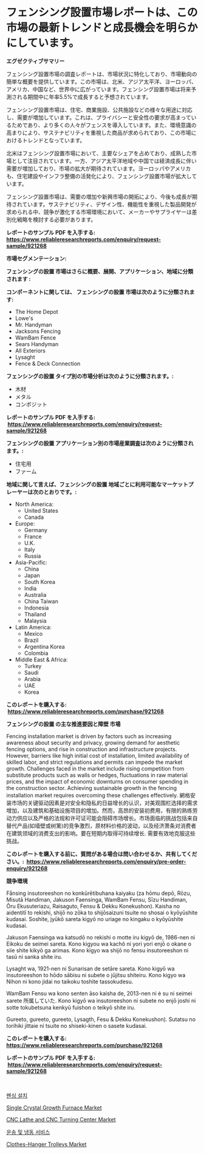 <p><h1>フェンシング設置市場レポートは、この市場の最新トレンドと成長機会を明らかにしています。</h1></p><p><strong>エグゼクティブサマリー</strong></p>
<p><p>フェンシング設置市場の調査レポートは、市場状況に特化しており、市場動向の簡単な概要を提供しています。この市場は、北米、アジア太平洋、ヨーロッパ、アメリカ、中国など、世界中に広がっています。フェンシング設置市場は将来予測される期間中に年率5.5%で成長すると予想されています。</p><p>フェンシング設置市場は、住宅、商業施設、公共施設などの様々な用途に対応し、需要が増加しています。これは、プライバシーと安全性の要求が高まっているためであり、より多くの人々がフェンスを導入しています。また、環境意識の高まりにより、サステナビリティを重視した商品が求められており、この市場におけるトレンドとなっています。</p><p>北米はフェンシング設置市場において、主要なシェアを占めており、成熟した市場として注目されています。一方、アジア太平洋地域や中国では経済成長に伴い需要が増加しており、市場の拡大が期待されています。ヨーロッパやアメリカも、住宅建設やインフラ整備の活発化により、フェンシング設置市場が拡大しています。</p><p>フェンシング設置市場は、需要の増加や新興市場の開拓により、今後も成長が期待されています。サステナビリティ、デザイン性、機能性を重視した製品開発が求められる中、競争が激化する市場環境において、メーカーやサプライヤーは差別化戦略を検討する必要があります。</p></p>
<p><strong>レポートのサンプル PDF を入手する: <a href="https://www.reliableresearchreports.com/enquiry/request-sample/921268">https://www.reliableresearchreports.com/enquiry/request-sample/921268</a></strong></p>
<p><strong>市場セグメンテーション:</strong></p>
<p><strong> フェンシングの設置 市場はさらに概要、展開、アプリケーション、地域に分類されます :</strong></p>
<p><strong>コンポーネントに関しては、 フェンシングの設置 市場は次のように分類されます: &nbsp;</strong></p>
<p><ul><li>The Home Depot</li><li>Lowe's</li><li>Mr. Handyman</li><li>Jacksons Fencing</li><li>WamBam Fence</li><li>Sears Handyman</li><li>All Exteriors</li><li>Lysaght</li><li>Fence & Deck Connection</li></ul></p>
<p><strong> フェンシングの設置 タイプ別の市場分析は次のように分類されます。:</strong></p>
<p><ul><li>木材</li><li>メタル</li><li>コンポジット</li></ul></p>
<p><strong>レポートのサンプル PDF を入手する: &nbsp;<a href="https://www.reliableresearchreports.com/enquiry/request-sample/921268">https://www.reliableresearchreports.com/enquiry/request-sample/921268</a></strong></p>
<p><strong> フェンシングの設置 アプリケーション別の市場産業調査は次のように分類されます。:</strong></p>
<p><ul><li>住宅用</li><li>ファーム</li></ul></p>
<p><strong>地域に関して言えば、フェンシングの設置 地域ごとに利用可能なマーケットプレーヤーは次のとおりです。:</strong></p>
<p><ul>
    <li>
        North America:
        <ul>
            <li>United States</li>
            <li>Canada</li>
        </ul>
    </li>
    <li>
        Europe:
        <ul>
            <li>Germany</li>
            <li>France</li>
            <li>U.K.</li>
            <li>Italy</li>
            <li>Russia</li>
        </ul>
    </li>
    <li>
        Asia-Pacific:
        <ul>
            <li>China</li>
            <li>Japan</li>
            <li>South Korea</li>
            <li>India</li>
            <li>Australia</li>
            <li>China Taiwan</li>
            <li>Indonesia</li>
            <li>Thailand</li>
            <li>Malaysia</li>
        </ul>
    </li>
    <li>
        Latin America:
        <ul>
            <li>Mexico</li>
            <li>Brazil</li>
            <li>Argentina Korea</li>
            <li>Colombia</li>
        </ul>
    </li>
    <li>
        Middle East & Africa:
        <ul>
            <li>Turkey</li>
            <li>Saudi</li>
            <li>Arabia</li>
            <li>UAE</li>
            <li>Korea</li>
        </ul>
    </li>
    </ul></p>
<p><strong>このレポートを購入する: &nbsp;<a href="https://www.reliableresearchreports.com/purchase/921268">https://www.reliableresearchreports.com/purchase/921268</a></strong></p>
<p><strong>フェンシングの設置 の主な推進要因と障壁 市場</strong></p>
<p><p>Fencing installation market is driven by factors such as increasing awareness about security and privacy, growing demand for aesthetic fencing options, and rise in construction and infrastructure projects. However, barriers like high initial cost of installation, limited availability of skilled labor, and strict regulations and permits can impede the market growth. Challenges faced in the market include rising competition from substitute products such as walls or hedges, fluctuations in raw material prices, and the impact of economic downturns on consumer spending in the construction sector. Achieving sustainable growth in the fencing installation market requires overcoming these challenges effectively.  網格安装市场的关键驱动因素是对安全和隐私的日益增长的认识，对美观围栏选择的需求增加，以及建筑和基础设施项目的增加。然而，高昂的安装初费用，有限的熟练劳动力供应以及严格的法规和许可证可能会阻碍市场增长。市场面临的挑战包括来自替代产品(如墙壁或树篱)的竞争激烈，原材料价格的波动，以及经济萧条对消费者在建筑领域的消费支出的影响。要在短期内取得可持续增长. 需要有效地克服这些挑战。</p></p>
<p><strong>このレポートを購入する前に、質問がある場合は問い合わせるか、共有してください。:&nbsp; <a href="https://www.reliableresearchreports.com/enquiry/pre-order-enquiry/921268">https://www.reliableresearchreports.com/enquiry/pre-order-enquiry/921268</a></strong></p>
<p><strong>競争環境</strong></p>
<p><p>Fånsing insutoreeshon no konkūrētibuhana kaiyaku (za hōmu depō, Rōzu, Misutā Handiman, Jakuson Faensinga, WamBam Fensu, Sīzu Handiman, Ōru Ekusuteriazu, Raisaguto, Fensu & Dekku Konekushon). Kaisha no aidentitī to rekishi, shijō no zōka to shijōsaizuni tsuite no shosai o kyōyūshite kudasai. Soshite, jyūkō sareta kigyō no uriage no kingaku o kyōyūshite kudasai. </p><p>Jakuson Faensinga wa katsudō no rekishi o motte iru kigyō de, 1986-nen ni Eikoku de seimei sareta. Kono kigyou wa kachô ni yori yori enjō o okane o siie shite kikyō ga arimas. Kono kigyo wa shijō no fensu insutoreeshon ni tasū ni sanka shite iru.</p><p>Lysaght wa, 1921-nen ni Sunarisan de setāre sareta. Kono kigyō wa insutoreeshon to hōdo sābisu ni subete o jūjitsu shiteiru. Kono kigyo wa Nihon ni kono jidai no taikoku toshite tassokudesu.</p><p>WamBam Fensu wa kono senten āso kaisha de, 2013-nen ni ė su ni seimei sarete 所属していた. Kono kigyō wa insutoreeshon ni subete no enjō joshi ni sotte tokubetsuna kenkyū fuishon o teikyō shite iru.</p><p>Gureeto, gureeto, gureeto, Lysagth, Fesu & Dekku Konekushon). Sutatsu no torihiki jittaie ni tsuite no shiseki-kinen o sasete kudasai.</p></p>
<p><strong>このレポートを購入する: &nbsp; <a href="https://www.reliableresearchreports.com/purchase/921268">https://www.reliableresearchreports.com/purchase/921268</a></strong></p>
<p><strong>レポートのサンプル PDF を入手する: &nbsp;<a href="https://www.reliableresearchreports.com/enquiry/request-sample/921268">https://www.reliableresearchreports.com/enquiry/request-sample/921268</a></strong><strong></strong></p>
<p>&nbsp;</p>
<p><p><a href="https://github.com/sougarounis/Market-Research-Report-List-2/blob/main/4342761182088.md">펜싱 설치</a></p><p><a href="https://github.com/WillieWoodard/Market-Research-Report-List-3/blob/main/single-crystal-growth-furnace-market.md">Single Crystal Growth Furnace Market</a></p><p><a href="https://issuu.com/reportprime-2/docs/cnc-lathe-and-cnc-turning-center-market-size-2030.">CNC Lathe and CNC Turning Center Market</a></p><p><a href="https://github.com/laholand/Market-Research-Report-List-2/blob/main/8502304182087.md">운송 및 냉동 서비스</a></p><p><a href="https://issuu.com/reportprime-2/docs/clothes-hanger-trolleys-market-size-2030.pptx">Clothes-Hanger Trolleys Market</a></p></p>